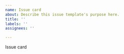 ```yaml
---
name: Issue card
about: Describe this issue template's purpose here.
title: ''
labels: ''
assignees: ''

---
```


Issue card
